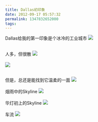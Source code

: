 ```yaml
---
title: Dallas初印象
date: 2012-09-17 05:57:32
permalink: 1347832652000
tags:
---
```


Dallas给我的第一印象是个冰冷的工业城市
<img src="http://farm9.staticflickr.com/8299/7994944202_97bab337c8_b.jpg"/><br/><br/>

人多，但很散
<img src="http://farm9.staticflickr.com/8181/7994941091_c526ee5f44_b.jpg"/><br/><br/>
<img src="http://farm9.staticflickr.com/8172/7994940877_930035f50e_z.jpg"/><br/><br/>
<!-- more -->
但是，总还是能找到它温柔的一面
<img src="http://farm9.staticflickr.com/8309/7994938861_132e251853_b.jpg"/><br/><br/>
烟雨中的Skyline
<img src="http://farm9.staticflickr.com/8031/7994939555_a48cdd2582_b.jpg"/><br/><br/>
华灯初上的Skyline
<img src="http://farm9.staticflickr.com/8308/7994938363_aae1949206_b.jpg"/><br/><br/>
车流
<img src="http://farm9.staticflickr.com/8457/7994941644_c6288df1a3_b.jpg"/><br/><br/>
